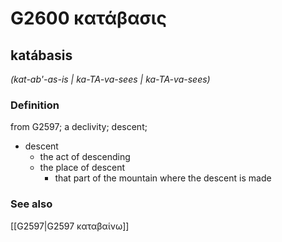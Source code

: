 # G2600 κατάβασις

## katábasis

_(kat-ab'-as-is | ka-TA-va-sees | ka-TA-va-sees)_

### Definition

from G2597; a declivity; descent; 

- descent
  - the act of descending
  - the place of descent
    - that part of the mountain where the descent is made

### See also

[[G2597|G2597 καταβαίνω]]
